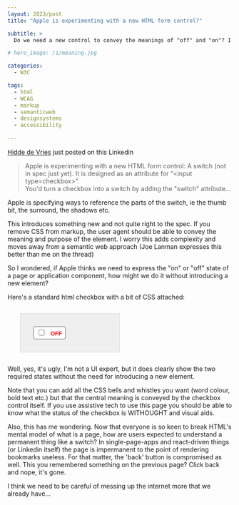 ```yaml
---
layout: 2023/post
title: "Apple is experimenting with a new HTML form control?"

subtitle: >
  Do we need a new control to convey the meanings of "off" and "on"? I'm not sure we do, but Apple seems to think we do

# hero_image: /i/meaning.jpg

categories:
  - W3C

tags:
  - html
  - WCAG
  - markup
  - semanticweb
  - designsystems
  - accessibility
 
---
```


[Hidde de Vries](https://www.linkedin.com/in/hiddedevries/) just posted on this Linkedin

> Apple is experimenting with a new HTML form control: 
> A switch (not in spec just yet). 
> It is designed as an attribute for “&lt;input type=checkbox&gt;”.  
> You'd turn a checkbox into a switch by adding the "switch" attribute...

Apple is specifying ways to reference the parts of the switch, ie the thumb bit, the surround, the shadows etc.

This introduces something new and not quite right to the spec. If you remove CSS from markup, the user agent should be able to convey the meaning and purpose of the element. I worry this adds complexity and moves away from a semantic web approach (Joe Lanman expresses this better than me on the thread)

So I wondered, if Apple thinks we need to express the "on" or "off" state of a page or application component, how might we do it without introducing a new element? 

Here's a standard html checkbox with a bit of CSS attached:

<div style="margin:2em; padding: 2em; width: 33%; display: flex;border: 1px solid #ddd; background: #efefef;">

<style>
  /* Style the wrapper to include the checkbox and text within a border */
  .switch-wrapper {
    display: inline-block;
    border: 2px solid #aaa;
    padding: 0.25em 0.5em;
    border-radius: 5px;
    background: #fff;
  }

  /* Style for the label to show "OFF" by default */
  .switch + label::after {
    content: "OFF";
    margin-left: 0.5em;
    font-size: small;
    font-family: sans-serif;
    text-transform: uppercase;
    font-weight:bold;
    color: red;
  }

  /* Change label content to "ON" when the checkbox is checked */
  .switch:checked + label::after {
    content: "ON";
    font-weight:bold;
    color: green;
  }
</style>

<div class="switch-wrapper">
  <input type="checkbox" id="toggle" class="switch">
  <label for="toggle"></label>
</div>


</div>


Well, yes, it's ugly, I'm not a UI expert, but it does clearly show the two required states without the need for introducing a new element. 

Note that you can add all the CSS bells and whistles you want (word colour, bold text etc.) but that the central meaning is conveyed by the checkbox control itself. If you use assistive tech to use this page you should be able to know what the status of the checkbox is WITHOUGHT and visual aids.

Also, this has me wondering. Now that everyone is so keen to break HTML's mental model of what is a page, how are users expected to understand a permanent thing like a switch? In single-page-apps and react-driven things (or Linkedin itself) the page is impermanent to the point of rendering bookmarks useless. For that matter, the 'back' button is compromised as well. This you remembered something on the previous page? Click back and nope, it's gone.

I think we need to be careful of messing up the internet more that we already have...

